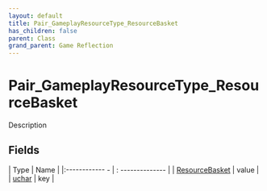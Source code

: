```yaml
---
layout: default
title: Pair_GameplayResourceType_ResourceBasket
has_children: false
parent: Class
grand_parent: Game Reflection
---
```

# Pair_GameplayResourceType_ResourceBasket
Description 

## Fields
| Type | Name |
|:------------ - | : -------------- |
| [ResourceBasket](game-reflection/classes/resource_basket.md) | value |
| [uchar](game-reflection/enums/uchar.md) | key |
